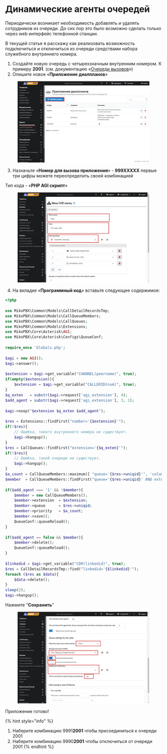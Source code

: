 # Динамические агенты очередей

Периодически возникает необходимость добавлять и удалять сотрудников из очереди. До сих пор это было возможно сделать только через web интерфейс телефонной станции.

В текущей статье я расскажу как реализовать возможность подключиться и отключиться из очереди средствами набора служебного внутреннего номера.

1. Создайте новую очередь с четырехзначным внутренним номером. К примеру **2001**. (см. документацию «[Очереди вызовов](../../manual/telefoniya/call-queues.md)»)
2. Опишите новое «**Приложение диалпланов**»

<figure><img src="../../.gitbook/assets/6 (22).png" alt=""><figcaption></figcaption></figure>

3. Назначьте «**Номер для вызова приложения**» - **999XXXXX** первые три цифры можете переопределить своей комбинацией

&#x20;      Тип кода - «**PHP AGI скрипт**»

<figure><img src="../../.gitbook/assets/7 (5).png" alt=""><figcaption></figcaption></figure>

4. На вкладке «**Программный код**» вставьте следующее содержимое:

```php
<?php

use MikoPBX\Common\Models\CallDetailRecordsTmp;
use MikoPBX\Common\Models\CallQueueMembers;
use MikoPBX\Common\Models\CallQueues;
use MikoPBX\Common\Models\Extensions;
use MikoPBX\Core\Asterisk\AGI;
use MikoPBX\Core\Asterisk\Configs\QueueConf;

require_once 'Globals.php';

$agi = new AGI();
$agi->answer();

$extension = $agi->get_variable("CHANNEL(peername)", true);
if(empty($extension)){
    $extension = $agi->get_variable("CALLERID(num)", true);
}
$q_exten   = substr($agi->request['agi_extension'], 4);
$add_agent = substr($agi->request['agi_extension'], 3, 1);

$agi->noop("$extension $q_exten $add_agent");

$res = Extensions::findFirst("number='{$extension}'");
if(!$res){
    // Ошибка, такого внутреннего номера не существует.
    $agi->hangup();
}
$res = CallQueues::findFirst("extension='{$q_exten}'");
if(!$res){
    // Ошибка, такой очереди не существует.
    $agi->hangup();
}
$a_count = CallQueueMembers::maximum([ "queue='{$res->uniqid}'", 'column' => 'priority'] ) + 1;
$member  = CallQueueMembers::findFirst("queue='{$res->uniqid}' AND extension='{$extension}'");

if($add_agent === '1' && !$member){
    $member = new CallQueueMembers();
    $member->extension  = $extension;
    $member->queue      = $res->uniqid;
    $member->priority   = $a_count;
    $member->save();
    QueueConf::queueReload();
}

if($add_agent == false && $member){
    $member->delete();
    QueueConf::queueReload();
}

$linkedid = $agi->get_variable("CDR(linkedid)", true);
$res = CallDetailRecordsTmp::find("linkedid='{$linkedid}'");
foreach ($res as $data){
    $data->delete();
}
sleep(2);
$agi->hangup();
```

Нажмите "**Сохранить**"

<figure><img src="../../.gitbook/assets/8 (12).png" alt=""><figcaption></figcaption></figure>

Приложение готово!&#x20;

{% hint style="info" %}
1. Наберите комбинацию 9991**2001** чтобы присоединиться к очереди 2001
2. Наберите комбинацию 9990**2001** чтобы отключиться от очереди 2001
{% endhint %}
